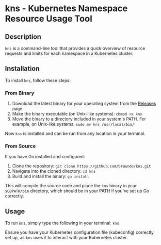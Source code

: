 # kns - Kubernetes Namespace Resource Usage Tool

## Description

`kns` is a command-line tool that provides a quick overview of resource requests and limits for each namespace in a Kubernetes cluster.

## Installation

To install `kns`, follow these steps:

### From Binary

1. Download the latest binary for your operating system from the [Releases](https://github.com/yourusername/kns/releases) page.
2. Make the binary executable (on Unix-like systems): `chmod +x kns`
3. Move the binary to a directory included in your system's PATH. For example, on Unix-like systems: `sudo mv kns /usr/local/bin/`


Now `kns` is installed and can be run from any location in your terminal.

### From Source

If you have Go installed and configured:

1. Clone the repository: `git clone https://github.com/braundo/kns.git`
2. Navigate into the cloned directory: `cd kns`
3. Build and install the binary: `go install`


This will compile the source code and place the `kns` binary in your `$GOPATH/bin` directory, which should be in your PATH if you've set up Go correctly.

## Usage

To run `kns`, simply type the following in your terminal: `kns`


Ensure you have your Kubernetes configuration file (kubeconfig) correctly set up, as `kns` uses it to interact with your Kubernetes cluster.